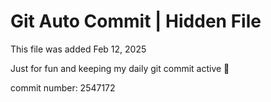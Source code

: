 # Git Auto Commit | Hidden File

This file was added Feb 12, 2025

Just for fun and keeping my daily git commit active 🤪

commit number: 2547172
